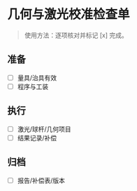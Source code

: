 # 几何与激光校准检查单

> 使用方法：逐项核对并标记 [x] 完成。

## 准备

- [ ] 量具/治具有效
- [ ] 程序与工装

## 执行

- [ ] 激光/球杆/几何项目
- [ ] 结果记录/补偿

## 归档

- [ ] 报告/补偿表/版本
